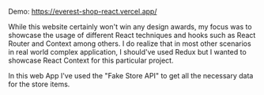 Demo: https://everest-shop-react.vercel.app/

While this website certainly won't win any design awards, my focus was to showcase the usage of different React techniques and hooks such as React Router and Context among others. I do realize that in most other scenarios in real world complex application, I should've used Redux but I wanted to showcase React Context for this particular project.

In this web App I've used the "Fake Store API" to get all the necessary data for the store items. 
